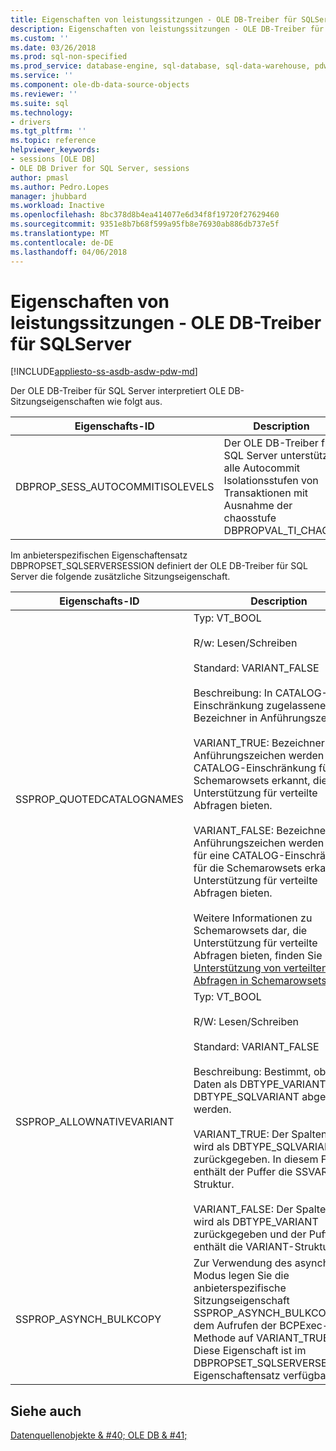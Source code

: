 ```yaml
---
title: Eigenschaften von leistungssitzungen - OLE DB-Treiber für SQLServer | Microsoft Docs
description: Eigenschaften von leistungssitzungen - OLE DB-Treiber für SQL Server
ms.custom: ''
ms.date: 03/26/2018
ms.prod: sql-non-specified
ms.prod_service: database-engine, sql-database, sql-data-warehouse, pdw
ms.service: ''
ms.component: ole-db-data-source-objects
ms.reviewer: ''
ms.suite: sql
ms.technology:
- drivers
ms.tgt_pltfrm: ''
ms.topic: reference
helpviewer_keywords:
- sessions [OLE DB]
- OLE DB Driver for SQL Server, sessions
author: pmasl
ms.author: Pedro.Lopes
manager: jhubbard
ms.workload: Inactive
ms.openlocfilehash: 8bc378d8b4ea414077e6d34f8f19720f27629460
ms.sourcegitcommit: 9351e8b7b68f599a95fb8e76930ab886db737e5f
ms.translationtype: MT
ms.contentlocale: de-DE
ms.lasthandoff: 04/06/2018
---
```

# <a name="session-properties---ole-db-driver-for-sql-server"></a>Eigenschaften von leistungssitzungen - OLE DB-Treiber für SQLServer
[!INCLUDE[appliesto-ss-asdb-asdw-pdw-md](../../../includes/appliesto-ss-asdb-asdw-pdw-md.md)]

  Der OLE DB-Treiber für SQL Server interpretiert OLE DB-Sitzungseigenschaften wie folgt aus.  
  
|Eigenschafts-ID|Description|  
|-----------------|-----------------|  
|DBPROP_SESS_AUTOCOMMITISOLEVELS|Der OLE DB-Treiber für SQL Server unterstützt alle Autocommit Isolationsstufen von Transaktionen mit Ausnahme der chaosstufe DBPROPVAL_TI_CHAOS.|  
  
 Im anbieterspezifischen Eigenschaftensatz DBPROPSET_SQLSERVERSESSION definiert der OLE DB-Treiber für SQL Server die folgende zusätzliche Sitzungseigenschaft.  
  
|Eigenschafts-ID|Description|  
|-----------------|-----------------|  
|SSPROP_QUOTEDCATALOGNAMES|Typ: VT_BOOL<br /><br /> R/w: Lesen/Schreiben<br /><br /> Standard: VARIANT_FALSE<br /><br /> Beschreibung: In CATALOG-Einschränkung zugelassene Bezeichner in Anführungszeichen.<br /><br /> VARIANT_TRUE: Bezeichner in Anführungszeichen werden für eine CATALOG-Einschränkung für die Schemarowsets erkannt, die Unterstützung für verteilte Abfragen bieten.<br /><br /> VARIANT_FALSE: Bezeichner in Anführungszeichen werden nicht für eine CATALOG-Einschränkung für die Schemarowsets erkannt, die Unterstützung für verteilte Abfragen bieten.<br /><br /> Weitere Informationen zu Schemarowsets dar, die Unterstützung für verteilte Abfragen bieten, finden Sie unter [Unterstützung von verteilten Abfragen in Schemarowsets](../../oledb/ole-db/schema-rowsets-distributed-query-support.md).|  
|SSPROP_ALLOWNATIVEVARIANT|Typ: VT_BOOL<br /><br /> R/W: Lesen/Schreiben<br /><br /> Standard: VARIANT_FALSE<br /><br /> Beschreibung: Bestimmt, ob die Daten als DBTYPE_VARIANT oder DBTYPE_SQLVARIANT abgerufen werden.<br /><br /> VARIANT_TRUE: Der Spaltentyp wird als DBTYPE_SQLVARIANT zurückgegeben. In diesem Fall enthält der Puffer die SSVARIANT-Struktur.<br /><br /> VARIANT_FALSE: Der Spaltentyp wird als DBTYPE_VARIANT zurückgegeben und der Puffer enthält die VARIANT-Struktur.|  
|SSPROP_ASYNCH_BULKCOPY|Zur Verwendung des asynchronen Modus legen Sie die anbieterspezifische Sitzungseigenschaft SSPROP_ASYNCH_BULKCOPY vor dem Aufrufen der BCPExec-Methode auf VARIANT_TRUE fest. Diese Eigenschaft ist im DBPROPSET_SQLSERVERSESSION-Eigenschaftensatz verfügbar.|  
  
## <a name="see-also"></a>Siehe auch  
 [Datenquellenobjekte & #40; OLE DB & #41;](../../oledb/ole-db-data-source-objects/data-source-objects-ole-db.md)  
  
  
